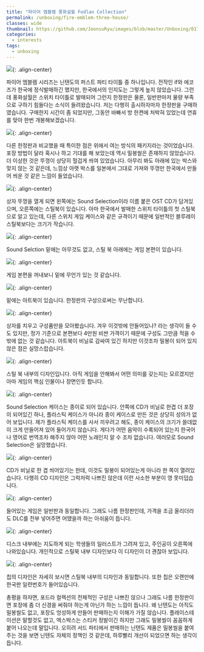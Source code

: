 ```yaml
---
title: "파이어 엠블렘 풍화설월 Fodlan Collection"
permalink: /unboxing/fire-emblem-three-house/
classes: wide
thumbnail: https://github.com/JoonsuRyu/images/blob/master/Unboxing/017/00.jpg?raw=true
categories:
  - interests
tags:
  - unboxing
---
```


![](https://github.com/JoonsuRyu/images/blob/master/Unboxing/017/00.jpg?raw=true){: .align-center}

파이어 엠블렘 시리즈는 닌텐도의 퍼스트 파티 타이틀 중 하나입니다. 전작인 if와 에코즈가 한국에 정식발매하긴 했지만, 한국에서의 인지도는 그렇게 높지 않았습니다. 그런데 풍화설월은 스위치 타이틀로 발매되어 그런지 한정판은 물론, 일반판마저 물량 부족으로 구하기 힘들다는 소식이 들려왔습니다. 저는 다행히 출시하자마자 한정판을 구매하였습니다. 구매한지 시간이 좀 되었지만, 그동안 바빠서 방 한켠에 처박혀 있었는데 연휴를 맞아 한번 개봉해보겠습니다.

![](https://github.com/JoonsuRyu/images/blob/master/Unboxing/017/01.jpg?raw=true){: .align-center}

다른 한정판과 비교했을 때 특이한 점은 위에서 여는 방식의 패키지라는 것이었습니다. 포장 방법이 달라 혹시나 하고 기대를 해 보았는데 역시 밀봉씰은 존재하지 않았습니다. 더 이상한 것은 뚜껑이 상당히 헐겁게 씌여 있었습니다. 아무리 봐도 아래에 있는 박스와 맞지 않는 것 같은데, 느낌상 아랫 박스를 일본에서 그대로 가져와 뚜껑만 한국에서 만들어 씌운 것 같은 느낌이 들었습니다.

![](https://github.com/JoonsuRyu/images/blob/master/Unboxing/017/02.jpg?raw=true){: .align-center}

상자 뚜껑을 열게 되면 왼쪽에는 Sound Selection이라 이름 붙은 OST CD가 담겨있으며, 오른쪽에는 스틸북이 있습니다. 아마 한국에서 발매한 스위치 타이틀의 첫 스틸북으로 알고 있는데, 다른 스위치 게임 케이스와 같은 규격이기 때문에 일반적인 블루레이 스틸북보다는 크기가 작습니다.

![](https://github.com/JoonsuRyu/images/blob/master/Unboxing/017/03.jpg?raw=true){: .align-center}

Sound Selction 밑에는 아무것도 없고, 스틸 북 아래에는 게임 본편이 있습니다.

![](https://github.com/JoonsuRyu/images/blob/master/Unboxing/017/04.jpg?raw=true){: .align-center}

게임 본편을 꺼내보니 밑에 무언가 있는 것 같습니다.

![](https://github.com/JoonsuRyu/images/blob/master/Unboxing/017/05.jpg?raw=true){: .align-center}

밑에는 아트북이 있습니다. 한정판의 구성으로써는 무난합니다.

![](https://github.com/JoonsuRyu/images/blob/master/Unboxing/017/06.jpg?raw=true){: .align-center}

상자를 치우고 구성품만을 모아봤습니다. 겨우 이것밖에 안들어있나? 라는 생각이 들 수도 있지만, 정가 기준으로 본편보다 4만원 비싼 가격이기 때문에 구성도 그만큼 적을 수밖에 없는 것 같습니다. 아트북이 비닐로 감싸여 있긴 하지만 이것조차 밀봉이 되어 있지 않은 점은 실망스럽습니다.

![](https://github.com/JoonsuRyu/images/blob/master/Unboxing/017/07.jpg?raw=true){: .align-center}

스틸 북 내부의 디자인입니다. 아직 게임을 안해봐서 어떤 의미를 갖는지는 모르겠지만 아마 게임의 핵심 인물이나 장면인듯 합니다.

![](https://github.com/JoonsuRyu/images/blob/master/Unboxing/017/08.jpg?raw=true){: .align-center}

Sound Selection 케이스는 종이로 되어 있습니다. 안쪽에 CD가 비닐로 한겹 더 포장이 되어있긴 하나, 플라스틱 케이스가 아니라 종이 케이스로 만든 것은 상당히 성의가 없어 보입니다. 제가 플라스틱 케이스를 사서 끼우려고 해도, 종이 케이스의 크기가 쓸데없이 크게 만들어져 있어 들어가지 않습니다. 게다가 어떤 음악이 수록되어 있는지 한국어나 영어로 번역조차 해주지 않아 어떤 노래인지 알 수 조차 없습니다. 여러모로 Sound Selection은 실망했습니다.

![](https://github.com/JoonsuRyu/images/blob/master/Unboxing/017/09.jpg?raw=true){: .align-center}

CD가 비닐로 한 겹 씌어있기는 한데, 이것도 밀봉이 되어있는게 아니라 한 쪽이 열려있습니다. 다행히 CD 디자인은 그럭저럭 나쁘진 않은데 이런 사소한 부분이 영 못미덥습니다.

![](https://github.com/JoonsuRyu/images/blob/master/Unboxing/017/10.jpg?raw=true){: .align-center}

들어있는 게임은 일반판과 동일합니다. 그래도 나름 한정판인데, 가격을 조금 올리더라도 DLC를 전부 넣어주면 어땠을까 하는 아쉬움이 듭니다.

![](https://github.com/JoonsuRyu/images/blob/master/Unboxing/017/11.jpg?raw=true){: .align-center}

디스크 내부에는 지도하게 되는 학생들의 일러스트가 그려져 있고, 주인공이 오른쪽에 나와있습니다. 개인적으로 스틸북 내부 디자인보다 이 디자인이 더 괜찮아 보입니다.

![](https://github.com/JoonsuRyu/images/blob/master/Unboxing/017/12.jpg?raw=true){: .align-center}

칩의 디자인은 자세히 보시면 스틸북 내부의 디자인과 동일합니다. 또한 칩은 오랜만에 한국판 일련번호가 들어있습니다.

총평을 하자면, 포드라 컬렉션의 전체적인 구성은 나쁘진 않으나 그래도 나름 한정판이면 포장에 좀 더 신경을 써줘야 하는게 아닌가 하는 느낌이 듭니다. 왜 닌텐도는 아직도 밀봉씰도 없고, 포장도 엉성하게 만들어 판매하는지 이해가 가질 않습니다. 플레이스테이션은 말할것도 없고, 엑스박스는 스티커 정발이긴 하지만 그래도 밀봉씰이 꼼꼼하게 붙어 나오는데 말입니다. 오히려 서드 파티에서 판매하는 닌텐도 제품은 밀봉씰을 붙여주는 것을 보면 닌텐도 자체의 정책인 것 같은데, 하루빨리 개선이 되었으면 하는 생각이 듭니다.